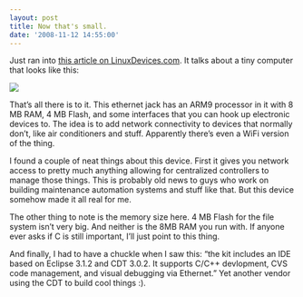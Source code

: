 ```yaml
---
layout: post
title: Now that's small.
date: '2008-11-12 14:55:00'
---
```



Just ran into [this article on LinuxDevices.com](http://www.linuxdevices.com/news/NS5478335905.html). It talks about a tiny computer that looks like this:

[![](http://www.linuxdevices.com/files/misc/digi_connectme9210-thm.jpg)](http://www.linuxdevices.com/files/misc/digi_connectme9210-thm.jpg)

That’s all there is to it. This ethernet jack has an ARM9 processor in it with 8 MB RAM, 4 MB Flash, and some interfaces that you can hook up electronic devices to. The idea is to add network connectivity to devices that normally don’t, like air conditioners and stuff. Apparently there’s even a WiFi version of the thing.

I found a couple of neat things about this device. First it gives you network access to pretty much anything allowing for centralized controllers to manage those things. This is probably old news to guys who work on building maintenance automation systems and stuff like that. But this device somehow made it all real for me.

The other thing to note is the memory size here. 4 MB Flash for the file system isn’t very big. And neither is the 8MB RAM you run with. If anyone ever asks if C is still important, I’ll just point to this thing.

And finally, I had to have a chuckle when I saw this: “the kit includes an IDE based on Eclipse 3.1.2 and CDT 3.0.2. It supports C/C++ devlopment, CVS code management, and visual debugging via Ethernet.” Yet another vendor using the CDT to build cool things :).


